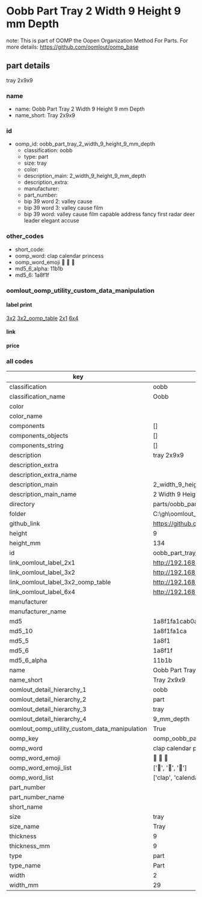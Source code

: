 # Oobb Part Tray 2 Width 9 Height 9 mm Depth  

note: This is part of OOMP the Oopen Organization Method For Parts. For more details: https://github.com/oomlout/oomp_base

##  part details
  



tray 2x9x9



### name
* name: Oobb Part Tray 2 Width 9 Height 9 mm Depth
* name_short: Tray 2x9x9 
### id
* oomp_id: oobb_part_tray_2_width_9_height_9_mm_depth
  * classification: oobb
  * type: part
  * size: tray
  * color: 
  * description_main: 2_width_9_height_9_mm_depth
  * description_extra: 
  * manufacturer: 
  * part_number: 
  * bip 39 word 2: valley cause
  * bip 39 word 3: valley cause film
  * bip 39 word: valley cause film capable address fancy first radar deer leader elegant accuse

### other_codes
* short_code: 
* oomp_word: clap calendar princess
* oomp_word_emoji :clap: :calendar: :princess:
* md5_6_alpha: 11b1b
* md5_6: 1a8f1f






### oomlout_oomp_utility_custom_data_manipulation
#### label print
[3x2](http://192.168.1.245:1112/?label=oomp%2011b1b)
[3x2_oomp_table](http://192.168.1.108:1112/?label=oomp%2011b1b)
[2x1](http://192.168.1.242:1112/?label=oomp%2011b1b)
[6x4](http://192.168.1.55:1112/?label=oomp%2011b1b)    

#### link

                              

#### price







### all codes 
| key | value |  
| --- | --- |  
| classification | oobb |  
| classification_name | Oobb |  
| color |  |  
| color_name |  |  
| components | [] |  
| components_objects | [] |  
| components_string | [] |  
| description | tray 2x9x9 |  
| description_extra |  |  
| description_extra_name |  |  
| description_main | 2_width_9_height_9_mm_depth |  
| description_main_name | 2 Width 9 Height 9 mm Depth |  
| directory | parts/oobb_part_tray_2_width_9_height_9_mm_depth |  
| folder | C:\gh\oomlout_oobb_version_4_generated_parts\things\oobb_part_tray_2_width_9_height_9_mm_depth |  
| github_link | https://github.com/oomlout/oomlout_oomp_part_src/tree/main/parts/oobb_part_tray_2_width_9_height_9_mm_depth |  
| height | 9 |  
| height_mm | 134 |  
| id | oobb_part_tray_2_width_9_height_9_mm_depth |  
| link_oomlout_label_2x1 | http://192.168.1.242:1112/?label=oomp%2011b1b |  
| link_oomlout_label_3x2 | http://192.168.1.245:1112/?label=oomp%2011b1b |  
| link_oomlout_label_3x2_oomp_table | http://192.168.1.108:1112/?label=oomp%2011b1b |  
| link_oomlout_label_6x4 | http://192.168.1.55:1112/?label=oomp%2011b1b |  
| manufacturer |  |  
| manufacturer_name |  |  
| md5 | 1a8f1fa1cab0aaed4b81b21eac892787 |  
| md5_10 | 1a8f1fa1ca |  
| md5_5 | 1a8f1 |  
| md5_6 | 1a8f1f |  
| md5_6_alpha | 11b1b |  
| name | Oobb Part Tray 2 Width 9 Height 9 mm Depth |  
| name_short | Tray 2x9x9  |  
| oomlout_detail_hierarchy_1 | oobb |  
| oomlout_detail_hierarchy_2 | part |  
| oomlout_detail_hierarchy_3 | tray |  
| oomlout_detail_hierarchy_4 | 9_mm_depth |  
| oomlout_oomp_utility_custom_data_manipulation | True |  
| oomp_key | oomp_oobb_part_tray_2_width_9_height_9_mm_depth |  
| oomp_word | clap calendar princess |  
| oomp_word_emoji | :clap: :calendar: :princess: |  
| oomp_word_emoji_list | [':clap:', ':calendar:', ':princess:'] |  
| oomp_word_list | ['clap', 'calendar', 'princess'] |  
| part_number |  |  
| part_number_name |  |  
| short_name |  |  
| size | tray |  
| size_name | Tray |  
| thickness | 9 |  
| thickness_mm | 9 |  
| type | part |  
| type_name | Part |  
| width | 2 |  
| width_mm | 29 |  
